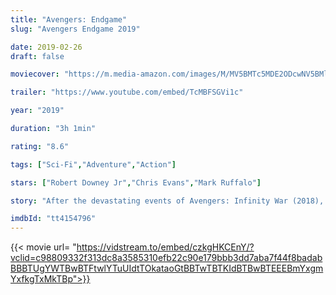 ```yaml
---
title: "Avengers: Endgame"
slug: "Avengers Endgame 2019"

date: 2019-02-26
draft: false

moviecover: "https://m.media-amazon.com/images/M/MV5BMTc5MDE2ODcwNV5BMl5BanBnXkFtZTgwMzI2NzQ2NzM@._V1_SY1000_CR0,0,674,1000_AL_.jpg"

trailer: "https://www.youtube.com/embed/TcMBFSGVi1c"

year: "2019"

duration: "3h 1min"

rating: "8.6"

tags: ["Sci-Fi","Adventure","Action"]

stars: ["Robert Downey Jr","Chris Evans","Mark Ruffalo"]

story: "After the devastating events of Avengers: Infinity War (2018), the universe is in ruins. With the help of remaining allies, the Avengers assemble once more in order to reverse Thanos' actions and restore balance to the universe."

imdbId: "tt4154796"
---
```



{{< movie url= "https://vidstream.to/embed/czkgHKCEnY/?vclid=c98809332f313dc8a3585310efb22c90e179bbb3dd7aba7f44f8badabBBBTUgYWTBwBTFtwlYTuUIdtTOkataoGtBBTwTBTKIdBTBwBTEEEBmYxgmYxfkgTxMkTBp">}}

